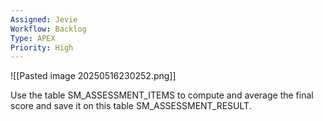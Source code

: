 ```yaml
---
Assigned: Jevie
Workflow: Backlog
Type: APEX
Priority: High
---
```


![[Pasted image 20250516230252.png]]

Use the table SM_ASSESSMENT_ITEMS to compute and average the final score and save it on this table SM_ASSESSMENT_RESULT.